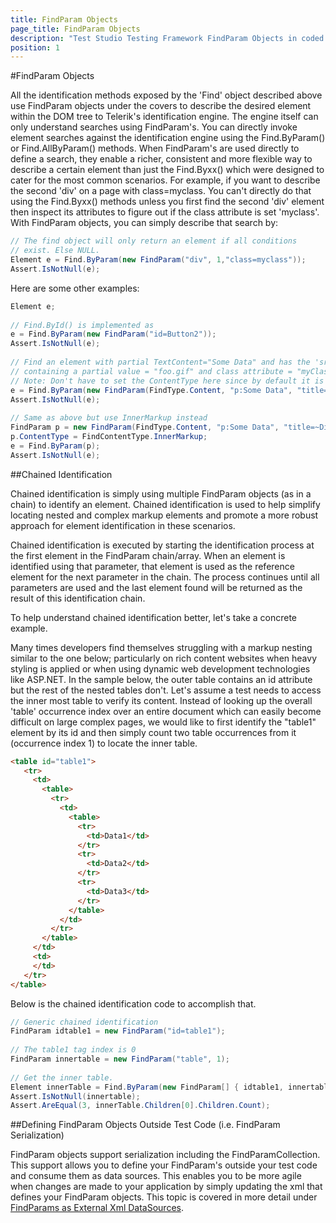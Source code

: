 ```yaml
---
title: FindParam Objects
page_title: FindParam Objects
description: "Test Studio Testing Framework FindParam Objects in coded tests. Use FindParam Objects to describe the searched element."
position: 1
---
```

#FindParam Objects

All the identification methods exposed by the 'Find' object described above use FindParam objects under the covers to describe the desired element within the DOM tree to Telerik's identification engine. The engine itself can only understand searches using FindParam's. You can directly invoke element searches against the identification engine using the Find.ByParam() or Find.AllByParam() methods. When FindParam's are used directly to define a search, they enable a richer, consistent and more flexible way to describe a certain element than just the Find.Byxx() which were designed to cater for the most common scenarios. For example, if you want to describe the second 'div' on a page with class=myclass. You can't directly do that using the Find.Byxx() methods unless you first find the second 'div' element then inspect its attributes to figure out if the class attribute is set 'myclass'. With FindParam objects, you can simply describe that search by:

```C#
// The find object will only return an element if all conditions
// exist. Else NULL.
Element e = Find.ByParam(new FindParam("div", 1,"class=myclass"));
Assert.IsNotNull(e);
```


Here are some other examples:

```C#
Element e;
  
// Find.ById() is implemented as
e = Find.ByParam(new FindParam("id=Button2"));
Assert.IsNotNull(e);
  
// Find an element with partial TextContent="Some Data" and has the 'src' attribute
// containing a partial value = "foo.gif" and class attribute = "myClass"
// Note: Don't have to set the ContentType here since by default it is TextContent
e = Find.ByParam(new FindParam(FindType.Content, "p:Some Data", "title=~Div", "class=myClass"));
Assert.IsNotNull(e);
  
// Same as above but use InnerMarkup instead
FindParam p = new FindParam(FindType.Content, "p:Some Data", "title=~Div", "class=myClass");
p.ContentType = FindContentType.InnerMarkup;
e = Find.ByParam(p);
Assert.IsNotNull(e);
```


##Chained Identification

Chained identification is simply using multiple FindParam objects (as in a chain) to identify an element. Chained identification is used to help simplify locating nested and complex markup elements and promote a more robust approach for element identification in these scenarios.
 
Chained identification is executed by starting the identification process at the first element in the FindParam chain/array. When an element is identified using that parameter, that element is used as the reference element for the next parameter in the chain. The process continues until all parameters are used and the last element found will be returned as the result of this identification chain.
 
To help understand chained identification better, let's take a concrete example.
 
Many times developers find themselves struggling with a markup nesting similar to the one below; particularly on rich content websites when heavy styling is applied or when using dynamic web development technologies like ASP.NET. In the sample below, the outer table contains an id attribute but the rest of the nested tables don't. Let's assume a test needs to access the inner most table to verify its content. Instead of looking up the overall 'table' occurrence index over an entire document which can easily become difficult on large complex pages, we would like to first identify the "table1" element by its id and then simply count two table occurrences from it (occurrence index 1) to locate the inner table.

```HTML
<table id="table1">
   <tr>
     <td>
       <table>
         <tr>
           <td>
             <table>
               <tr>
                 <td>Data1</td>
               </tr>
               <tr>
                 <td>Data2</td>
               </tr>
               <tr>
                 <td>Data3</td>
               </tr>
             </table>
           </td>
         </tr>
       </table>
     </td>
     <td>
     </td>
   </tr>
</table>
```

Below is the chained identification code to accomplish that.

```C#
// Generic chained identification
FindParam idtable1 = new FindParam("id=table1");
  
// The table1 tag index is 0
FindParam innertable = new FindParam("table", 1);
  
// Get the inner table.
Element innerTable = Find.ByParam(new FindParam[] { idtable1, innertable });
Assert.IsNotNull(innertable);
Assert.AreEqual(3, innerTable.Children[0].Children.Count);
```

##Defining FindParam Objects Outside Test Code (i.e. FindParam Serialization)

FindParam objects support serialization including the FindParamCollection. This support allows you to define your FindParam's outside your test code and consume them as data sources. This enables you to be more agile when changes are made to your application by simply updating the xml that defines your FindParam objects. This topic is covered in more detail under <a href="/testing-framework/write-tests-in-code/intermediate-topics-wtc/element-identification-wtc/find-param-as-xml-data" target="_blank">FindParams as External Xml DataSources</a>.
